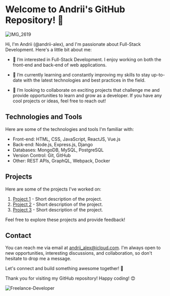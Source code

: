 # Welcome to Andrii's GitHub Repository! 👋

![IMG_2619](https://github.com/andrii-alex/andrii-alex/assets/127661933/57022bd9-aa9e-4d3a-84e3-8d01b8346757)

Hi, I'm Andrii (@andrii-alex), and I'm passionate about Full-Stack Development. Here's a little bit about me:

- 👀 I’m interested in Full-Stack Development. I enjoy working on both the front-end and back-end of web applications.

- 🌱 I’m currently learning and constantly improving my skills to stay up-to-date with the latest technologies and best practices in the field.

- 💞️ I’m looking to collaborate on exciting projects that challenge me and provide opportunities to learn and grow as a developer. If you have any cool projects or ideas, feel free to reach out!

## Technologies and Tools

Here are some of the technologies and tools I'm familiar with:

- Front-end: HTML, CSS, JavaScript, ReactJS, Vue.js
- Back-end: Node.js, Express.js, Django
- Databases: MongoDB, MySQL, PostgreSQL
- Version Control: Git, GitHub
- Other: REST APIs, GraphQL, Webpack, Docker

## Projects

Here are some of the projects I've worked on:

1. [Project 1](link_to_project1_repo) - Short description of the project.
2. [Project 2](link_to_project2_repo) - Short description of the project.
3. [Project 3](link_to_project3_repo) - Short description of the project.

Feel free to explore these projects and provide feedback!

## Contact

You can reach me via email at andrii_alex@icloud.com. I'm always open to new opportunities, interesting discussions, and collaboration, so don't hesitate to drop me a message.

Let's connect and build something awesome together! 🚀

Thank you for visiting my GitHub repository! Happy coding! 😊

![Freelance-Developer](https://github.com/andrii-alex/andrii-alex/assets/127661933/381b3546-f968-43f6-bb7d-343cd0854949)
